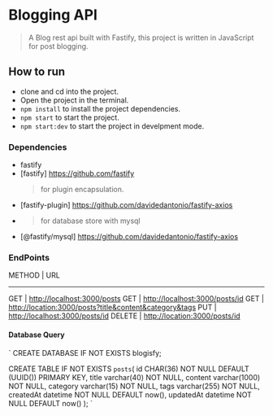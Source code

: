 # Blogging API

> A Blog rest api built with Fastify, this project is written in JavaScript
> for post blogging.

## How to run

- clone and cd into the project.
- Open the project in the terminal.
- `npm install` to install the project dependencies.
- `npm start` to start the project.
- `npm start:dev` to start the project in develpment mode.

### Dependencies

- fastify
- [fastify] <https://github.com/fastify>
  > for plugin encapsulation.
- [fastify-plugin] <https://github.com/davidedantonio/fastify-axios>
- > for database store with mysql
- [@fastify/mysql] <https://github.com/davidedantonio/fastify-axios>

### EndPoints

METHOD | URL

---

GET | <http://localhost:3000/posts>
GET | <http://localhost:3000/posts/id>
GET | <http://location:3000/posts?title&content&category&tags>
PUT | <http://localhost:3000/posts/id>
DELETE | <http://location:3000/posts/id>

#### Database Query

`
CREATE DATABASE IF NOT EXISTS blogisfy;

CREATE TABLE IF NOT EXISTS `posts`(
id CHAR(36) NOT NULL DEFAULT (UUID()) PRIMARY KEY,
title varchar(40) NOT NULL,
content varchar(1000) NOT NULL,
category varchar(15) NOT NULL,
tags varchar(255) NOT NULL,
createdAt datetime NOT NULL DEFAULT now(),
updatedAt datetime NOT NULL DEFAULT now()
);
`
